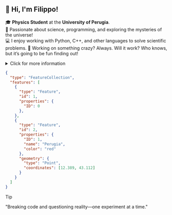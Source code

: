 ## 👋 Hi, I'm Filippo!

🎓 **Physics Student** at the **University of Perugia**.  
🔭 Passionate about science, programming, and exploring the mysteries of the universe!  
💻 I enjoy working with Python, C++, and other languages to solve scientific problems.
🔬 Working on something crazy? Always. Will it work? Who knows, but it’s going to be fun finding out!  

<details>
  <summary>Click for more information</summary>
  <ul>
    <li>Nothing</li>
    <li>Nothing</li>
    <li>Nothing</li>
  </ul>
</details>

```geojson
{
  "type": "FeatureCollection",
  "features": [
    {
      "type": "Feature",
      "id": 1,
      "properties": {
        "ID": 0
      },
    },
    {
      "type": "Feature",
      "id": 2,
      "properties": {
        "ID": 1,
        "name": "Perugia",
        "color": "red"
      },
      "geometry": {
        "type": "Point",
        "coordinates": [12.389, 43.112]
      }
    }
  ]
}
```


> [!TIP]
> "Breaking code and questioning reality—one experiment at a time."
<!--
**filippo-tintori/filippo-tintori** is a ✨ _special_ ✨ repository because its `README.md` (this file) appears on your GitHub profile.

Here are some ideas to get you started:

- 🔭 I’m currently working on ...
- 🌱 I’m currently learning ...
- 👯 I’m looking to collaborate on ...
- 🤔 I’m looking for help with ...
- 💬 Ask me about ...
- 📫 How to reach me: ...
- 😄 Pronouns: ...
- ⚡ Fun fact: ...
-->
